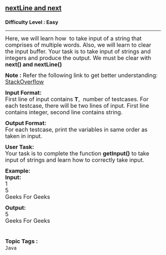<h2><a href="https://practice.geeksforgeeks.org/problems/nextline-and-next/1?page=1&difficulty[]=0&category[]=Java&sortBy=submissions">nextLine and next</a></h2><h3>Difficulty Level : Easy</h3><hr><div class="problems_problem_content__Xm_eO"><p><span style="font-size:18px">Here, we will learn how&nbsp; to take input of a string that comprises of multiple words. Also, we will learn to clear the input buffer. Your task is to take input of strings and integers and produce the output. We must be clear with <strong>next() and nextLine()</strong></span></p>

<p><span style="font-size:18px"><strong>Note :</strong> Refer the following link to get better understanding: <a href="https://stackoverflow.com/questions/4058912/scanner-doesnt-read-whole-sentence">StackOverflow</a></span></p>

<p><span style="font-size:18px"><strong>Input Format:</strong><br>
First line of input contains <strong>T</strong>,&nbsp; number of testcases. For each testcase, there will be two lines of input. First line contains integer, second line contains string.</span></p>

<p><span style="font-size:18px"><strong>Output Format:</strong><br>
For each testcase, print the variables in same order as taken in input.</span></p>

<p><span style="font-size:18px"><strong>User Task:</strong><br>
Your task is to complete the function <strong>getInput()</strong> to take input of strings and learn how to correctly take input.</span></p>

<p><span style="font-size:18px"><strong>Example:</strong><br>
<strong>Input:</strong><br>
1<br>
5<br>
Geeks For Geeks</span></p>

<p><span style="font-size:18px"><strong>Output:</strong><br>
5<br>
Geeks For Geeks</span></p>
</div><br><p><span style=font-size:18px><strong>Topic Tags : </strong><br><code>Java</code>&nbsp;
